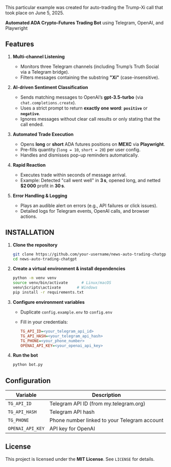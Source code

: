 This particular example was created for auto-trading the Trump-Xi call that took place on June 5, 2025.

**Automated ADA Crypto-Futures Trading Bot** using Telegram, OpenAI, and Playwright

## Features

1. **Multi-channel Listening**
   * Monitors three Telegram channels (including Trump’s Truth Social via a Telegram bridge).
   * Filters messages containing the substring **"Xi"** (case-insensitive).

2. **AI-driven Sentiment Classification**
   * Sends matching messages to OpenAI’s **gpt-3.5-turbo** (via `chat.completions.create`).
   * Uses a strict prompt to return **exactly one word**: **`positive`** or **`negative`**.
   * Ignores messages without clear call results or only stating that the call ended.

3. **Automated Trade Execution**
   * Opens **long** or **short** ADA futures positions on **MEXC** via **Playwright**.
   * Pre-fills quantity (`long = 10`, `short = 20`) per user config.
   * Handles and dismisses pop-up reminders automatically.

4. **Rapid Reaction**
   * Executes trade within seconds of message arrival.
   * Example: Detected "call went well" in **3 s**, opened long, and netted **\$2 000** profit in **30 s**.

5. **Error Handling & Logging**
   * Plays an audible alert on errors (e.g., API failures or click issues).
   * Detailed logs for Telegram events, OpenAI calls, and browser actions.


## INSTALLATION

1. **Clone the repository**

   ```bash
   git clone https://github.com/your-username/news-auto-trading-chatgpt.git
   cd news-auto-trading-chatgpt
   ```

2. **Create a virtual environment & install dependencies**

   ```bash
   python -m venv venv
   source venv/bin/activate      # Linux/macOS
   venv\Scripts\activate       # Windows
   pip install -r requirements.txt
   ```

3. **Configure environment variables**

   * Duplicate `config.example.env` to `config.env`
   * Fill in your credentials:

     ```ini
     TG_API_ID=<your_telegram_api_id>
     TG_API_HASH=<your_telegram_api_hash>
     TG_PHONE=<your_phone_number>
     OPENAI_API_KEY=<your_openai_api_key>
     ```

4. **Run the bot**

   ```bash
   python bot.py
   ```

## Configuration

| Variable         | Description                                  |
| ---------------- | -------------------------------------------- |
| `TG_API_ID`      | Telegram API ID (from my.telegram.org)       |
| `TG_API_HASH`    | Telegram API hash                            |
| `TG_PHONE`       | Phone number linked to your Telegram account |
| `OPENAI_API_KEY` | API key for OpenAI                           |

## License

This project is licensed under the **MIT License**. See `LICENSE` for details.
